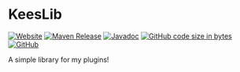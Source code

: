 # KeesLib
<p><a href="https://www.casiebarie.dev/Plugins/KeesLib"><img alt="Website" src="https://img.shields.io/static/v1?label=Website&message=KeesLib&color=yellow&logo=dev.to"></a>
<a href="https://central.sonatype.com/artifact/dev.casiebarie/KeesLib"><img alt="Maven Release" src="https://img.shields.io/maven-central/v/dev.casiebarie/KeesLib?logo=apachemaven&label=Maven%20Central"></a>
<a href="https://javadoc.io/doc/dev.casiebarie/KeesLib"><img alt="Javadoc" src="https://img.shields.io/badge/Javadocs-%20-A33333?logo=readthedocs&logoColor=FFFFFF"></a>
<a href="https://github.com/CasieBarieDev/KeesLib/releases"><img alt="GitHub code size in bytes" src="https://img.shields.io/github/languages/code-size/CasieBarieDev/KeesLib?color=red&label=Size&logo=Github"></a>
<a href="https://github.com/CasieBarieDev/KeesLib/blob/main/LICENSE"><img alt="GitHub" src="https://img.shields.io/github/license/CasieBarieDev/KeesLib?label=License&logo=Github"></a>
<br/>

A simple library for my plugins!